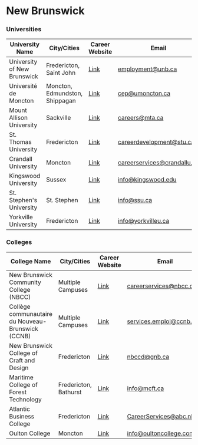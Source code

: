# New Brunswick

### Universities

| University Name             | City/Cities                    | Career Website                                                                               | Email                       |
| --------------------------- | ------------------------------ | -------------------------------------------------------------------------------------------- | --------------------------- |
| University of New Brunswick | Fredericton, Saint John        | [Link](https://www.unb.ca/sas/employment/)                                                   | employment@unb.ca           |
| Université de Moncton       | Moncton, Edmundston, Shippagan | [Link](https://www.umoncton.ca/umcm-cep/)                                                    | cep@umoncton.ca             |
| Mount Allison University    | Sackville                      | [Link](https://mta.ca/current-students/experiences-and-career/career-planning-and-resources) | careers@mta.ca              |
| St. Thomas University       | Fredericton                    | [Link](https://www.stu.ca/campus-life/career-development/)                                   | careerdevelopment@stu.ca    |
| Crandall University         | Moncton                        | [Link](https://www.crandallu.ca/student-life/career-services/)                               | careerservices@crandallu.ca |
| Kingswood University        | Sussex                         | [Link](https://www.kingswood.edu/student-life/career-services/)                              | info@kingswood.edu          |
| St. Stephen's University    | St. Stephen                    | [Link](https://ssu.ca/student-life/career-services/)                                         | info@ssu.ca                 |
| Yorkville University        | Fredericton                    | [Link](https://careerservices.myyu.ca/)                                                      | info@yorkvilleu.ca          |

### Colleges

| College Name                                      | City/Cities           | Career Website                                                            | Email                    |
| ------------------------------------------------- | --------------------- | ------------------------------------------------------------------------- | ------------------------ |
| New Brunswick Community College (NBCC)            | Multiple Campuses     | [Link](https://nbcc.ca/student-services/career-services)                  | careerservices@nbcc.ca   |
| Collège communautaire du Nouveau-Brunswick (CCNB) | Multiple Campuses     | [Link](https://www.ccnb.ca/services-aux-etudiants/services-d-emploi.aspx) | services.emploi@ccnb.ca  |
| New Brunswick College of Craft and Design         | Fredericton           | [Link](https://nbccd.ca/student-life/career-services/)                    | nbccd@gnb.ca             |
| Maritime College of Forest Technology             | Fredericton, Bathurst | [Link](https://www.mcft.ca/student-services/career-services/)             | info@mcft.ca             |
| Atlantic Business College                         | Fredericton           | [Link](https://abc.nb.ca/career-services/)                                | CareerServices@abc.nb.ca |
| Oulton College                                    | Moncton               | [Link](https://oultoncollege.com/student-life/career-services/)           | info@oultoncollege.com   |
